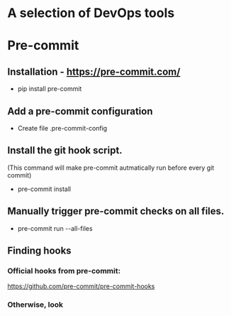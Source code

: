 # A selection of DevOps tools


# Pre-commit
## Installation - https://pre-commit.com/
- pip install pre-commit

## Add a pre-commit configuration
- Create file .pre-commit-config

## Install the git hook script.
(This command will make pre-commit autmatically run before every git commit)
- pre-commit install

## Manually trigger pre-commit checks on all files.
- pre-commit run --all-files

## Finding hooks
### Official hooks from pre-commit:
https://github.com/pre-commit/pre-commit-hooks
### Otherwise, look
